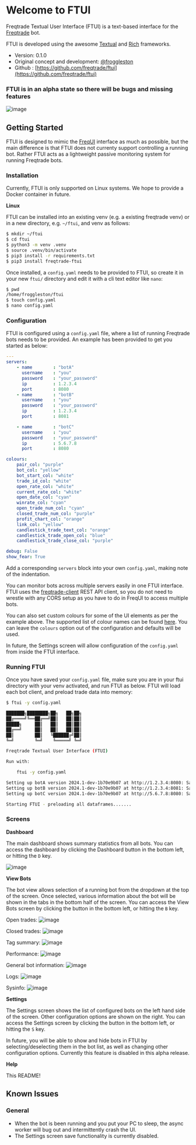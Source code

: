 # Welcome to FTUI

Freqtrade Textual User Interface (FTUI) is a text-based interface for the 
[Freqtrade](https://github.com/freqtrade/freqtrade) bot.

FTUI is developed using the awesome [Textual](https://textual.textualize.io/) and
[Rich](https://rich.readthedocs.io/en/stable/introduction.html) frameworks.

- Version: 0.1.0
- Original concept and development: [@froggleston](https://github.com/froggleston)
- Github : [https://github.com/freqtrade/ftui](https://github.com/freqtrade/ftui)

### FTUI is in an alpha state so there will be bugs and missing features

![image](https://github.com/freqtrade/ftui/assets/1872302/60deca56-421b-436d-85e3-eea4befe4c37)

## Getting Started

FTUI is designed to mimic the [FreqUI](https://github.com/freqtrade/frequi) interface as
much as possible, but the main difference is that FTUI does not currenty support
controlling a running bot. Rather FTUI acts as a lightweight passive monitoring system
for running Freqtrade bots.

### Installation

Currently, FTUI is only supported on Linux systems. We hope to provide a Docker container
in future.

__Linux__

FTUI can be installed into an existing venv (e.g. a existing freqtrade venv) or in a 
new directory, e.g. `~/ftui`, and venv as follows:

```bash
$ mkdir ~/ftui
$ cd ftui
$ python3 -m venv .venv
$ source .venv/bin/activate
$ pip3 install -r requirements.txt
$ pip3 install freqtrade-ftui
```

Once installed, a `config.yaml` needs to be provided to FTUI, so create it in your new
`ftui/` directory and edit it with a cli text editor like `nano`:

```bash
$ pwd
/home/froggleston/ftui
$ touch config.yaml
$ nano config.yaml
```

### Configuration

FTUI is configured using a `config.yaml` file, where a list of running Freqtrade bots needs
to be provided. An example has been provided to get you started as below:

```yaml
---
servers:
    - name        : "botA"
      username    : "you"
      password    : "your_password"
      ip          : 1.2.3.4
      port        : 8080
    - name        : "botB"
      username    : "you"
      password    : "your_password"
      ip          : 1.2.3.4
      port        : 8081

    - name        : "botC"
      username    : "you"
      password    : "your_password"
      ip          : 5.6.7.8
      port        : 8080

colours:
    pair_col: "purple"
    bot_col: "yellow"
    bot_start_col: "white"
    trade_id_col: "white"
    open_rate_col: "white"
    current_rate_col: "white"
    open_date_col: "cyan"
    winrate_col: "cyan"
    open_trade_num_col: "cyan"
    closed_trade_num_col: "purple"
    profit_chart_col: "orange"
    link_col: "yellow"
    candlestick_trade_text_col: "orange"
    candlestick_trade_open_col: "blue"
    candlestick_trade_close_col: "purple"

debug: False
show_fear: True
```

Add a corresponding `servers` block into your own `config.yaml`, making note of the
indentation.

You can monitor bots across multiple servers easily in one FTUI interface. FTUI uses
the [freqtrade-client](https://pypi.org/project/freqtrade-client/) REST API client, so
you do not need to wrestle with any CORS setup as you have to do in FreqUI to access
multiple bots.

You can also set custom colours for some of the UI elements as per the example above. 
The supported list of colour names can be found 
[here](https://textual.textualize.io/api/color/#textual.color--named-colors). You can
leave the `colours` option out of the configuration and defaults will be used.

In future, the Settings screen will allow configuration of the `config.yaml` from inside the
FTUI interface.

### Running FTUI

Once you have saved your `config.yaml` file, make sure you are in your ftui directory with your 
venv activated, and run FTUI as below. FTUI will load each bot client, and preload trade data
into memory:

```bash
$ ftui -y config.yaml

███████╗████████╗██╗   ██╗██╗
██╔════╝╚══██╔══╝██║   ██║██║
█████╗     ██║   ██║   ██║██║
██╔══╝     ██║   ██║   ██║██║
██║        ██║   ╚██████╔╝██║
╚═╝        ╚═╝    ╚═════╝ ╚═╝

Freqtrade Textual User Interface (FTUI)

Run with:

    ftui -y config.yaml

Setting up botA version 2024.1-dev-1b70e9b07 at http://1.2.3.4:8080: SampleStrategy running dry_run 5m
Setting up botB version 2024.1-dev-1b70e9b07 at http://1.2.3.4:8081: SampleStrategy running dry_run 5m
Setting up botC version 2024.1-dev-1b70e9b07 at http://5.6.7.8:8080: SampleStrategy running dry_run 5m

Starting FTUI - preloading all dataframes.......
```

### Screens

__Dashboard__

The main dashboard shows summary statistics from all bots. You can access the dashboard by
clicking the Dashboard button in the bottom left, or hitting the `D` key.

![image](https://github.com/freqtrade/ftui/assets/1872302/53d9e2ca-1afd-4d0d-ace6-a7a5419a0397)

__View Bots__

The bot view allows selection of a running bot from the dropdown at the top of the screen.
Once selected, various information about the bot will be shown in the tabs in the bottom half
of the screen. You can access the View Bots screen by clicking the button in the bottom left,
or hitting the `B` key.

Open trades:
![image](https://github.com/freqtrade/ftui/assets/1872302/ac12cf57-2235-4215-9463-8072ef9d9f02)

Closed trades:
![image](https://github.com/freqtrade/ftui/assets/1872302/abdd62ef-f9dc-4eb3-b33e-05e4611141c5)

Tag summary:
![image](https://github.com/freqtrade/ftui/assets/1872302/906f644b-f203-45a3-b821-c7b0d25a01e7)

Performance:
![image](https://github.com/freqtrade/ftui/assets/1872302/16cce9a9-61f0-4caa-98f2-823b57a82ef8)

General bot information:
![image](https://github.com/freqtrade/ftui/assets/1872302/6e597102-59f2-4456-b321-f5ce787ab89d)

Logs:
![image](https://github.com/freqtrade/ftui/assets/1872302/1dcc8b43-7bd4-43ae-907f-0dc749a717ea)

Sysinfo:
![image](https://github.com/freqtrade/ftui/assets/1872302/b1377e21-03f8-47a1-92eb-11b523753ad7)


__Settings__

The Settings screen shows the list of configured bots on the left hand side of the screen.
Other configuration options are shown on the right. You can access the Settings
screen by clicking the button in the bottom left, or hitting the `S` key.

In future, you will be able to show and hide bots in FTUI by selecting/deselecting them 
in the bot list, as well as changing other configuration options. Currently this feature
is disabled in this alpha release.

__Help__

This README! 

## Known Issues

### General

- When the bot is been running and you put your PC to sleep, the async worker will bug out
  and intermittently crash the UI.
- The Settings screen save functionality is currently disabled.
